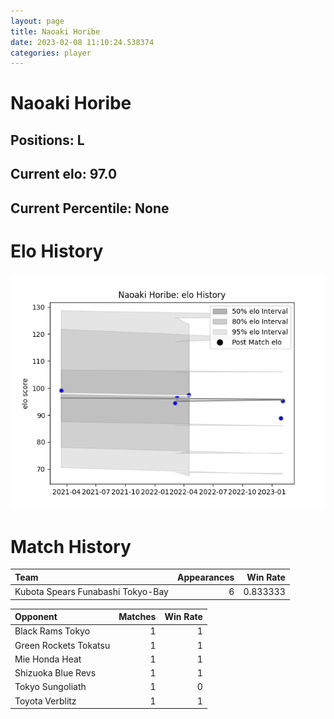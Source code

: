 ```yaml
---  
layout: page  
title: Naoaki Horibe  
date: 2023-02-08 11:10:24.538374  
categories: player  
---
```

# Naoaki Horibe

## Positions: L

## Current elo: 97.0

## Current Percentile: None

# Elo History


![elo history](history_NaoakiHoribe.png)
# Match History


| Team                              |   Appearances |   Win Rate |
|:----------------------------------|--------------:|-----------:|
| Kubota Spears Funabashi Tokyo-Bay |             6 |   0.833333 |

| Opponent              |   Matches |   Win Rate |
|:----------------------|----------:|-----------:|
| Black Rams Tokyo      |         1 |          1 |
| Green Rockets Tokatsu |         1 |          1 |
| Mie Honda Heat        |         1 |          1 |
| Shizuoka Blue Revs    |         1 |          1 |
| Tokyo Sungoliath      |         1 |          0 |
| Toyota Verblitz       |         1 |          1 |